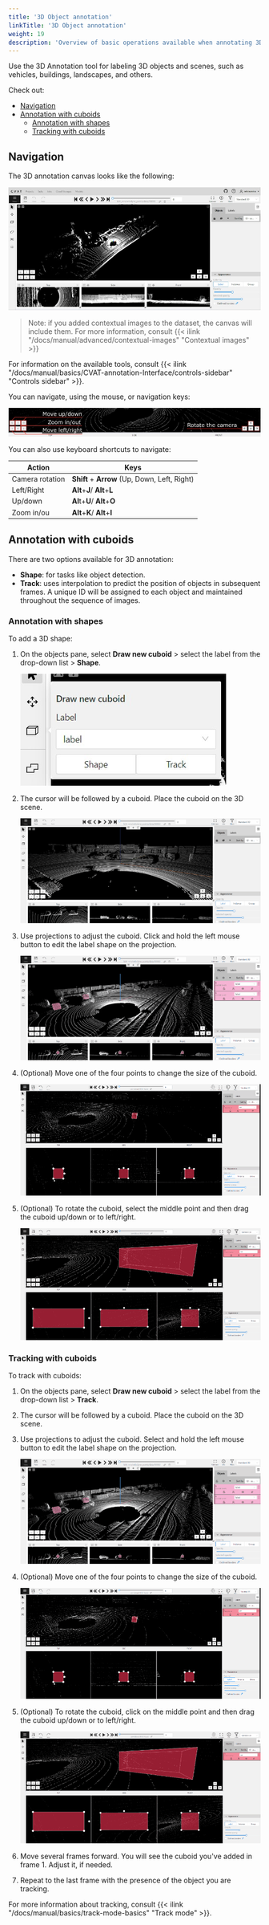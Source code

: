 ```yaml
---
title: '3D Object annotation'
linkTitle: '3D Object annotation'
weight: 19
description: 'Overview of basic operations available when annotating 3D objects.'
---
```


Use the 3D Annotation tool for labeling 3D objects and scenes, such as vehicles, buildings, landscapes, and others.

Check out:

- [Navigation](#navigation)
- [Annotation with cuboids](#annotation-with-cuboids)
  - [Annotation with shapes](#annotation-with-shapes)
  - [Tracking with cuboids](#tracking-with-cuboids)

## Navigation

The 3D annotation canvas looks like the following:

![3D canvas](/images/3d-canvas.jpg)

> Note: if you added contextual images to the dataset, the canvas will include them.
> For more information, consult {{< ilink "/docs/manual/advanced/contextual-images" "Contextual images" >}}

For information on the available tools, consult
{{< ilink "/docs/manual/basics/CVAT-annotation-Interface/controls-sidebar" "Controls sidebar" >}}.

You can navigate, using the mouse, or navigation keys:

![Navigation keys](/images/image216_carla_town3.jpg)

You can also use keyboard shortcuts to navigate:

<!--lint disable maximum-line-length-->

| Action          | Keys                                          |
| --------------- | --------------------------------------------- |
| Camera rotation | **Shift** + **Arrow** (Up, Down, Left, Right) |
| Left/Right      | **Alt**+**J**/ **Alt**+**L**                  |
| Up/down         | **Al**t+**U**/ **Alt**+**O**                  |
| Zoom in/ou      | **Alt**+**K**/ **Alt**+**I**                  |

<!--lint enable maximum-line-length-->

## Annotation with cuboids

There are two options available for 3D annotation:

- **Shape**: for tasks like object detection.
- **Track**: uses interpolation to predict the position of objects in subsequent frames.
  A unique ID will be assigned to each object and maintained throughout the sequence of images.

### Annotation with shapes

To add a 3D shape:

1. On the objects pane, select **Draw new cuboid** >
   select the label from the drop-down list > **Shape**.

   ![Selecting cuboid in shape mode](/images/image217.jpg)

1. The cursor will be followed by a cuboid.
   Place the cuboid on the 3D scene.

   ![Placing cuboid on 3D scene](/images/gif026_carla_town3.gif)

1. Use projections to adjust the cuboid.
   Click and hold the left mouse button to edit the label shape on the projection.

   ![Adjusting cuboid with projections](/images/gif027_carla_town3.gif)

1. (Optional) Move one of the four points to change the size of the cuboid.

   ![Changing cuboid size](/images/gif028_carla_town3.gif)

1. (Optional) To rotate the cuboid, select the middle point
   and then drag the cuboid up/down or to left/right.

   ![Rotating cuboid](/images/gif029_carla_town3.gif)

### Tracking with cuboids

To track with cuboids:

1. On the objects pane, select **Draw new cuboid** >
   select the label from the drop-down list > **Track**.

1. The cursor will be followed by a cuboid.
   Place the cuboid on the 3D scene.

1. Use projections to adjust the cuboid.
   Select and hold the left mouse button to edit the label shape on the projection.

   ![Adjusting cuboid](/images/gif027_carla_town3.gif)

1. (Optional) Move one of the four points to change the size of the cuboid.

   ![Moving cuboid](/images/gif028_carla_town3.gif)

1. (Optional) To rotate the cuboid, click on the middle point
   and then drag the cuboid up/down or to left/right.

   ![Rotating cuboid](/images/gif029_carla_town3.gif)

1. Move several frames forward. You will see the cuboid you've added in frame 1.
   Adjust it, if needed.

1. Repeat to the last frame with the presence of the object you are tracking.

For more information about tracking, consult {{< ilink "/docs/manual/basics/track-mode-basics" "Track mode" >}}.

